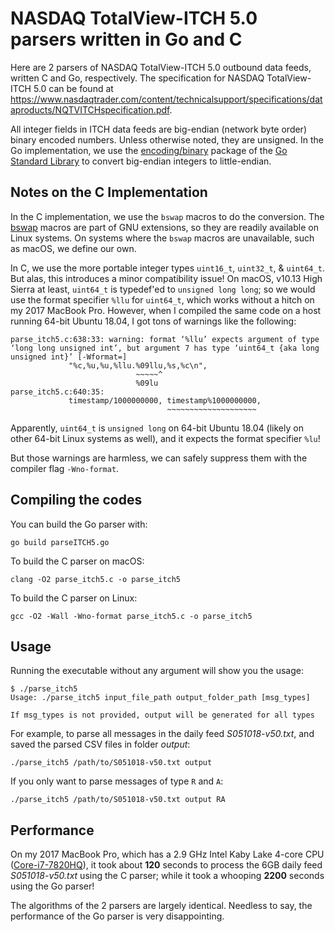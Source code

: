 # NASDAQ TotalView-ITCH 5.0 parsers written in Go and C

Here are 2 parsers of NASDAQ TotalView-ITCH 5.0 outbound data feeds, written
C and Go, respectively. The specification for NASDAQ TotalView-ITCH 5.0 can
be found at <https://www.nasdaqtrader.com/content/technicalsupport/specifications/dataproducts/NQTVITCHspecification.pdf>.

All integer fields in ITCH data feeds are big-endian (network byte order)
binary encoded numbers. Unless otherwise noted, they are unsigned. In the
Go implementation, we use the [encoding/binary](https://golang.org/pkg/encoding/binary/)
package of the [Go Standard Library](https://golang.org/pkg/#stdlib) to
convert big-endian integers to little-endian.

## Notes on the C Implementation

In the C implementation, we use the `bswap` macros to do the conversion.
The [bswap](http://man7.org/linux/man-pages/man3/bswap.3.html)
macros are part of GNU extensions, so they are readily available on
Linux systems. On systems where the `bswap` macros are unavailable,
such as macOS, we define our own.

In C, we use the more portable integer types `uint16_t`, `uint32_t`,
& `uint64_t`. But alas, this introduces a minor compatibility issue!
On macOS, v10.13 High Sierra
at least, `uint64_t` is typedef'ed to `unsigned long long`; so we would use the
format specifier `%llu` for `uint64_t`, which works without a hitch on my 2017
MacBook Pro. However, when I compiled the same code on a host running 64-bit
Ubuntu 18.04, I got tons of warnings like the following:

```console
parse_itch5.c:638:33: warning: format ‘%llu’ expects argument of type ‘long long unsigned int’, but argument 7 has type ‘uint64_t {aka long unsigned int}’ [-Wformat=]
             "%c,%u,%u,%llu.%09llu,%s,%c\n",
                            ~~~~~^
                            %09lu
parse_itch5.c:640:35:
             timestamp/1000000000, timestamp%1000000000,
                                   ~~~~~~~~~~~~~~~~~~~~
```

Apparently, `uint64_t` is `unsigned long` on 64-bit Ubuntu 18.04 (likely on
other 64-bit Linux systems as well), and it expects the format specifier `%lu`!

But those warnings are harmless, we can safely suppress them with the compiler
flag `-Wno-format`.

## Compiling the codes

You can build the Go parser with:

```console
go build parseITCH5.go
```

To build the C parser on macOS:

```console
clang -O2 parse_itch5.c -o parse_itch5
```

To build the C parser on Linux:

```console
gcc -O2 -Wall -Wno-format parse_itch5.c -o parse_itch5
```

## Usage

Running the executable without any argument will show you the usage:

```console
$ ./parse_itch5
Usage: ./parse_itch5 input_file_path output_folder_path [msg_types]

If msg_types is not provided, output will be generated for all types
```

For example, to parse all messages in the daily feed *S051018-v50.txt*, and
saved the parsed CSV files in folder *output*:

```console
./parse_itch5 /path/to/S051018-v50.txt output
```

If you only want to parse messages of type `R` and `A`:

```console
./parse_itch5 /path/to/S051018-v50.txt output RA
```

## Performance

On my 2017 MacBook Pro, which has a 2.9 GHz Intel Kaby Lake 4-core CPU
([Core-i7-7820HQ][1]), it took about **120** seconds to process the 6GB
daily feed *S051018-v50.txt* using the C parser; while it took a whooping
**2200** seconds using the Go parser!

The algorithms of the 2 parsers are largely identical. Needless to say,
the performance of the Go parser is very disappointing.

[1]: https://ark.intel.com/products/97496/Intel-Core-i7-7820HQ-Processor-8M-Cache-up-to-3-90-GHz-
